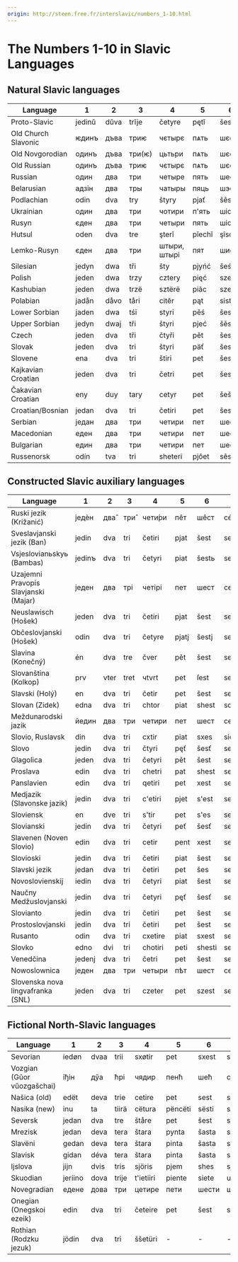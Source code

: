 ```yaml
---
origin: http://steen.free.fr/interslavic/numbers_1-10.html
---
```


# The Numbers 1-10 in Slavic Languages

## Natural Slavic languages

| Language            | 1      | 2    | 3      | 4            | 5      | 6      | 7      | 8           | 9        | 10       |
| ------------------- | ------ | ---- | ------ | ------------ | ------ | ------ | ------ | ----------- | -------- | -------- |
| Proto-Slavic        | jedinŭ | dŭva | trĭje  | četyre       | pętĭ   | šestĭ  | sedmĭ  | osmĭ        | devętĭ   | desętĭ   |
| Old Church Slavonic | ѥдинъ  | дъва | триѥ   | чєтырє       | пѧть   | шєсть  | сєдмь  | осмь        | дєвѧть   | дєсѧть   |
| Old Novgorodian     | одинъ  | дъва | три(ѥ) | цьтьри       | пѧть   | шєсть  | сємь   | осмь        | дєвѧть   | дєсѧть   |
| Old Russian         | одинъ  | дъва | триѥ   | чєтырє       | пѧть   | шєсть  | сємь   | осмь        | дєвѧть   | дєсѧть   |
| Russian             | один   | два  | три    | четыре       | пять   | шесть  | семь   | восемь      | девять   | десять   |
| Belarusian          | адзін  | два  | тры    | чатыры       | пяць   | шэсць  | сем    | восем       | дзевяць  | дзесяць  |
| Podlachian          | odin   | dva  | try    | štyry        | pjať   | šêsť   | siêm   | vôsim       | deveť    | deseť    |
| Ukrainian           | один   | два  | три    | чотири       | п'ять  | шiсть  | сiм    | вiсiм       | дев'ять  | десять   |
| Rusyn               | єден   | два  | три    | четыри       | пять   | шість  | сїм    | вусям       | девять   | десять   |
| Hutsul              | oden   | dva  | tre    | şterǐ        | pǐechǐ | şîschǐ | sim    | visim       | deawichǐ | deasichǐ |
| Lemko-Rusyn         | єден   | два  | три    | штыри, штырi | пят    | шист   | сім    | вісем, осем | девят    | десят    |
| Silesian            | jedyn  | dwa  | tři    | šty          | pjyńć  | šeść   | śedym  | uoźym       | dźewjyńć | dźeśyńć  |
| Polish              | jeden  | dwa  | trzy   | cztery       | pięć   | sześć  | siedem | osiem       | dziewięć | dziesięć |
| Kashubian           | jeden  | dwa  | trzë   | sztërë       | piãc   | szesc  | sétmë  | òsmë        | dzewiãc  | dzesãc   |
| Polabian            | jadån  | dåvo | tåri   | citĕr        | pąt    | sist   | sidĕm  | visĕm       | divąt    | disąt    |
| Lower Sorbian       | jaden  | dwa  | tśi    | styri        | pěś    | šesć   | sedym  | wósym       | źewjeś   | źaseś    |
| Upper Sorbian       | jedyn  | dwaj | tři    | štyri        | pjeć   | šěsć   | sydom  | wosom       | dźewjeć  | dźesać   |
| Czech               | jeden  | dva  | tři    | čtyři        | pět    | šest   | sedm   | osm         | devět    | deset    |
| Slovak              | jeden  | dva  | tri    | štyri        | päť    | šesť   | sedem  | osem        | deväť    | desať    |
| Slovene             | ena    | dva  | tri    | štiri        | pet    | šest   | sedem  | osem        | devet    | deset    |
| Kajkavian Croatian  | jeden  | dva  | tri    | četri        | pet    | šest   | sedem  | osem        | devet    | deset    |
| Čakavian Croatian   | eny    | duy  | tary   | cetyr        | pet    | šešt   | šedan  | ošan        | devet    | dešet    |
| Croatian/Bosnian    | jedan  | dva  | tri    | četiri       | pet    | šest   | sedam  | osam        | devet    | deset    |
| Serbian             | један  | два  | три    | четири       | пет    | шест   | седам  | осам        | девет    | десет    |
| Macedonian          | еден   | два  | три    | четири       | пет    | шест   | седум  | осум        | девет    | десет    |
| Bulgarian           | един   | два  | три    | четири       | пет    | шест   | седем  | осем        | девет    | десет    |
| Russenorsk          | odín   | tva  | tri    | sheteri      | pjôet  | sêst   | sêm    | vôsom       | divit    | desit    |

## Constructed Slavic auxiliary languages

| Language                             | 1      | 2    | 3    | 4       | 5     | 6      | 7     | 8      | 9       | 10      |
| ------------------------------------ | ------ | ---- | ---- | ------- | ----- | ------ | ----- | ------ | ------- | ------- |
| Ruski jezik (Križanić)               | једѐн | два̂ | три̂ | чети́ри | пêт   | шêст   | сéдем | óсем   | дéвет   | дéсет   |
| Sveslavjanski jezik (Ban)            | jedin  | dva  | tri  | četiri  | pjat  | šest   | sedm  | osem   | devjat  | desjat  |
| Vsjeslovianьskyь (Bambas)            | jedinъ | dva  | tri  | četyri  | piat  | šestь  | sedmь | osmь   | dievjat | diesjat |
| Uzajemni Pravopis Slavjanski (Majar) | једен  | два  | трі  | четірі  | пет   | шест   | седм  | осм    | девет   | десет   |
| Neuslawisch (Hošek)                  | jeden  | dva  | tri  | četiri  | pjat  | šest   | sedem | osem   | devjat  | desat   |
| Občeslovjanski (Hošek)               | odin   | dva  | tri  | četyre  | pjatj | šestj  | sedem | osem   | devjatj | desatj  |
| Slavina (Konečný)                    | én     | dva  | tre  | čver    | pět   | šest   | sedm  | osm    | devět   | deset   |
| Slovanština (Kolkop)                 | prv    | vter | tret | чtvrt   | pet   | ſest   | sedm  | osm    | devet   | deset   |
| Slavski (Holý)                       | en     | dva  | tri  | četir   | pet   | šest   | sedm  | osm    | devet   | deset   |
| Slovan (Zidek)                       | edna   | dva  | tri  | chtor   | piat  | shest  | sodum | osum   | davet   | dasot   |
| Meždunarodski jazik                  | йедин  | два  | три  | четири  | пет   | шест   | седем | осем   | девет   | десет   |
| Slovio, Ruslavsk                     | din    | dva  | tri  | cxtir   | piat  | sxes   | siem  | vos    | dev     | des     |
| Slovo                                | jedin  | dva  | tri  | čtyri   | pęť   | šesť   | sedm  | osm    | devęť   | desęť   |
| Glagolica                            | jeden  | dva  | tri  | četyri  | pět   | šest   | sedm  | osem   | devět   | desat   |
| Proslava                             | edin   | dva  | tri  | chetri  | pat   | shest  | sedem | osem   | devat   | desat   |
| Panslavien                           | edin   | dva  | tri  | qetiri  | pet   | xest   | sedem | osem   | devet   | deset   |
| Medjazik (Slavonske jazik)           | jedin  | dva  | tri  | c'etiri | pjet  | s'est  | sedem | osem   | devet   | deset   |
| Sloviensk                            | en     | dve  | tri  | s'tir   | pet   | s'es   | sem   | os     | dev     | des     |
| Slovianski                           | jedin  | dva  | tri  | četyri  | peť   | šesť   | sedm  | osm    | deveť   | deset   |
| Slavenen (Noven Slovio)              | edin   | dva  | tri  | cetir   | pent  | xest   | sedem | osem   | nevent  | deset   |
| Slovioski                            | jedin  | dva  | tri  | četiri  | piat  | šest   | sedem | osm    | devet   | deset   |
| Slavski jezik                        | jedan  | dva  | tri  | četiri  | pet   | šes    | sem   | osam   | devet   | deset   |
| Novoslovienskij                      | iedin  | dva  | tri  | četyri  | piat  | šest   | sedm  | osm    | deviat  | desiat  |
| Naučny Medžuslovjanski               | jedin  | dva  | tri  | četyri  | pęť   | šesť   | sedm  | osm    | devęť   | desęť   |
| Slovianto                            | jedin  | dva  | tri  | četiri  | pet   | šest   | sedem | osm    | devet   | deset   |
| Prostoslovjanski                     | jedin  | dva  | tri  | četiri  | pet   | šest   | sedem | osem   | devet   | deset   |
| Rusanto                              | odin   | dva  | tri  | cxetire | piat  | sxest  | sem   | vosem  | deviat  | desiat  |
| Slovko                               | edno   | dvi  | tri  | chotiri | peti  | shesti | sedmi | osedmi | deveti  | deseti  |
| Venedčina                            | jedenj | dva  | tri  | četri   | pet   | šest   | sedem | osem   | devet   | deset   |
| Nowoslownica                         | једен  | два  | три  | четыри  | пѣт   | шест   | седем | осем   | девѣт   | десѣт   |
| Slovenska nova lingvafranka (SNL)    | jeden  | dva  | tri  | czeter  | pet   | szest  | sedem | vosem  | devet   | deset   |

## Fictional North-Slavic languages

| Language                   | 1       | 2    | 3     | 4         | 5       | 6     | 7       | 8         | 9         | 10      |
| -------------------------- | ------- | ---- | ----- | --------- | ------- | ----- | ------- | --------- | --------- | ------- |
| Sevorian                   | iedøn   | dvaa | trii  | sxøtir    | pet     | sxest | sedøm   | osøm      | devet     | deset   |
| Vozgian (Gŭor vŭozgašchai) | іђін    | дўа  | ћрі   | чядир     | пенћ    | шећ   | седем   | oсем      | дўенћ     | десенћ  |
| Našica (old)               | edët    | deva | trie  | cetire    | pet     | sest  | sedm    | osm       | devet     | deset   |
| Nasika (new)               | inu     | ta   | tiirä | cëtura    | pëncëti | sësti | sëttomi | ostomi    | teenti    | tesemti |
| Seversk                    | jedan   | dva  | tre   | štåre     | pet     | šest  | sedam   | osam      | devet     | deset   |
| Mrezisk                    | jedan   | deva | tera  | štara     | pynta   | šasta | sedam   | osam      | devet     | desat   |
| Slavëni                    | gedan   | deva | tera  | štara     | pinta   | šasta | sedam   | osam      | devet     | desat   |
| Slavisk                    | gidan   | déva | tera  | štara     | pinta   | šasta | sédam   | ósam      | dévet     | désat   |
| Ijslova                    | jijn    | dvis | tris  | sjöris    | pjem    | shes  | sjödem  | ästem     | nivam     | disam   |
| Skuodian                   | jeriino | dova | trije | t'ietiiri | piente  | siete | uosme   | dieviente | diesiente | -       |
| Novegradian                | едене   | дова | три   | цетире    | пети    | шести | шеньи   | ошми      | девити    | дешити  |
| Onegian (Onegskoi ezeik)   | edin    | dva  | tri   | četeire   | pet     | šest  | sedem   | osem      | devet     | deset   |
| Rothian (Rodzku jezuk)     | jödin   | dva  | tri   | ššetüri   | -       | -     | -       | -         | -         | -       |
